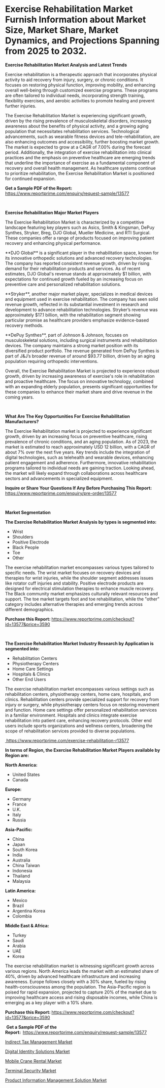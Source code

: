 <p><h1>Exercise Rehabilitation Market Furnish Information about Market Size, Market Share, Market Dynamics, and Projections Spanning from 2025 to 2032.</h1></p><p><strong>Exercise Rehabilitation Market Analysis and Latest Trends</strong></p>
<p><p>Exercise rehabilitation is a therapeutic approach that incorporates physical activity to aid recovery from injury, surgery, or chronic conditions. It focuses on restoring physical function, improving mobility, and enhancing overall well-being through customized exercise programs. These programs are often tailored to individual needs, incorporating strength training, flexibility exercises, and aerobic activities to promote healing and prevent further injuries.</p><p>The Exercise Rehabilitation Market is experiencing significant growth, driven by the rising prevalence of musculoskeletal disorders, increasing awareness about the benefits of physical activity, and a growing aging population that necessitates rehabilitation services. Technological advancements, such as wearable fitness devices and tele-rehabilitation, are also enhancing outcomes and accessibility, further boosting market growth. The market is expected to grow at a CAGR of 7.00% during the forecast period. Additionally, the integration of exercise rehabilitation into clinical practices and the emphasis on preventive healthcare are emerging trends that underline the importance of exercise as a fundamental component of recovery and overall health management. As healthcare systems continue to prioritize rehabilitation, the Exercise Rehabilitation Market is positioned for continued expansion.</p></p>
<p><strong>Get a Sample PDF of the Report:&nbsp;</strong> <a href="https://www.reportprime.com/enquiry/request-sample/13577?utm_campaign=2194&utm_medium=2&utm_source=Github&utm_content=ia&utm_term=20032025&utm_id=exercise-rehabilitation">https://www.reportprime.com/enquiry/request-sample/13577</a></p>
<p>&nbsp;</p>
<p><strong>Exercise Rehabilitation Major Market Players</strong></p>
<p><p>The Exercise Rehabilitation Market is characterized by a competitive landscape featuring key players such as Asics, Smith & Kingsman, DePuy Synthes, Stryker, Breg, DJO Global, Mueller Medicine, and RTI Surgical. These companies offer a range of products focused on improving patient recovery and enhancing physical performance.</p><p>**DJO Global** is a significant player in the rehabilitation space, known for its innovative orthopedic solutions and advanced recovery technologies. The company has reported consistent revenue growth, driven by rising demand for their rehabilitation products and services. As of recent estimates, DJO Global's revenue stands at approximately $1 billion, with expectations for continued growth fueled by an increasing focus on preventive care and personalized rehabilitation solutions.</p><p>**Stryker**, another major market player, specializes in medical devices and equipment used in exercise rehabilitation. The company has seen solid revenue growth, reflected in its substantial investment in research and development to advance rehabilitation technologies. Stryker’s revenue was approximately $17.1 billion, with the rehabilitation segment showing particular promise as healthcare providers emphasize evidence-based recovery methods.</p><p>**DePuy Synthes**, part of Johnson & Johnson, focuses on musculoskeletal solutions, including surgical instruments and rehabilitation devices. The company maintains a strong market position with its diversified product portfolio. The revenue generated from DePuy Synthes is part of J&J’s broader revenue of around $93.77 billion, driven by an aging population requiring orthopedic interventions.</p><p>Overall, the Exercise Rehabilitation Market is projected to experience robust growth, driven by increasing awareness of exercise's role in rehabilitation and proactive healthcare. The focus on innovative technology, combined with an expanding elderly population, presents significant opportunities for these companies to enhance their market share and drive revenue in the coming years.</p></p>
<p>&nbsp;</p>
<p><strong>What Are The Key Opportunities For Exercise Rehabilitation Manufacturers?</strong></p>
<p><p>The Exercise Rehabilitation market is projected to experience significant growth, driven by an increasing focus on preventive healthcare, rising prevalence of chronic conditions, and an aging population. As of 2023, the market is estimated to reach approximately USD 12 billion, with a CAGR of about 7% over the next five years. Key trends include the integration of digital technologies, such as telehealth and wearable devices, enhancing patient engagement and adherence. Furthermore, innovative rehabilitation programs tailored to individual needs are gaining traction. Looking ahead, the market will likely expand through collaborations across healthcare sectors and advancements in specialized equipment.</p></p>
<p><strong>Inquire or Share Your Questions If Any Before Purchasing This Report:</strong> <a href="https://www.reportprime.com/enquiry/pre-order/13577?utm_campaign=2194&utm_medium=2&utm_source=Github&utm_content=ia&utm_term=20032025&utm_id=exercise-rehabilitation">https://www.reportprime.com/enquiry/pre-order/13577</a></p>
<p>&nbsp;</p>
<p><strong>Market Segmentation</strong></p>
<p><strong>The Exercise Rehabilitation Market Analysis by types is segmented into:</strong></p>
<p><ul><li>Wrist</li><li>Shoulders</li><li>Positive Electrode</li><li>Black People</li><li>Toe</li><li>Other</li></ul></p>
<p><p>The exercise rehabilitation market encompasses various types tailored to specific needs. The wrist market focuses on recovery devices and therapies for wrist injuries, while the shoulder segment addresses issues like rotator cuff injuries and stability. Positive electrode products are designed for electrical stimulation therapies to enhance muscle recovery. The Black community market emphasizes culturally relevant resources and support. The toe market targets foot and toe rehabilitation, while the "other" category includes alternative therapies and emerging trends across different demographics.</p></p>
<p><strong>Purchase this Report:&nbsp;</strong><a href="https://www.reportprime.com/checkout?id=13577&price=3590&utm_campaign=2194&utm_medium=2&utm_source=Github&utm_content=ia&utm_term=20032025&utm_id=exercise-rehabilitation">https://www.reportprime.com/checkout?id=13577&price=3590</a></p>
<p>&nbsp;</p>
<p><strong>The Exercise Rehabilitation Market Industry Research by Application is segmented into:</strong></p>
<p><ul><li>Rehabilitation Centers</li><li>Physiotherapy Centers</li><li>Home Care Settings</li><li>Hospitals & Clinics</li><li>Other End Users</li></ul></p>
<p><p>The exercise rehabilitation market encompasses various settings such as rehabilitation centers, physiotherapy centers, home care, hospitals, and clinics. Rehabilitation centers provide specialized support for recovery from injury or surgery, while physiotherapy centers focus on restoring movement and function. Home care settings offer personalized rehabilitation services in a familiar environment. Hospitals and clinics integrate exercise rehabilitation into patient care, enhancing recovery protocols. Other end users include sports organizations and wellness centers, broadening the scope of rehabilitation services provided to diverse populations.</p></p>
<p><a href="https://www.reportprime.com/exercise-rehabilitation-r13577?utm_campaign=2194&utm_medium=2&utm_source=Github&utm_content=ia&utm_term=20032025&utm_id=exercise-rehabilitation">&nbsp;https://www.reportprime.com/exercise-rehabilitation-r13577</a></p>
<p><strong>In terms of Region, the Exercise Rehabilitation Market Players available by Region are:</strong></p>
<p>
    <p> <strong> North America: </strong>
        <ul>
            <li>United States</li>
            <li>Canada</li>
        </ul>
        </p> 
    <p> <strong> Europe: </strong>
        <ul>
            <li>Germany</li>
            <li>France</li>
            <li>U.K.</li>
            <li>Italy</li>
            <li>Russia</li>
        </ul>
        </p> 
    <p> <strong> Asia-Pacific: </strong>
        <ul>
            <li>China</li>
            <li>Japan</li>
            <li>South Korea</li>
            <li>India</li>
            <li>Australia</li>
            <li>China Taiwan</li>
            <li>Indonesia</li>
            <li>Thailand</li>
            <li>Malaysia</li>
        </ul>
        </p> 
    <p> <strong> Latin America: </strong>
        <ul>
            <li>Mexico</li>
            <li>Brazil</li>
            <li>Argentina Korea</li>
            <li>Colombia</li>
        </ul>
        </p> 
    <p> <strong> Middle East & Africa: </strong>
        <ul>
            <li>Turkey</li>
            <li>Saudi</li>
            <li>Arabia</li>
            <li>UAE</li>
            <li>Korea</li>
        </ul>
    </p>
    </p>
<p><p>The exercise rehabilitation market is witnessing significant growth across various regions. North America leads the market with an estimated share of 40%, driven by advanced healthcare infrastructure and increasing awareness. Europe follows closely with a 30% share, fueled by rising health-consciousness among the population. The Asia-Pacific region is poised for rapid expansion, projected to capture 20% of the market due to improving healthcare access and rising disposable incomes, while China is emerging as a key player with a 10% share. </p></p>
<p><strong>Purchase this Report: </strong><a href="https://www.reportprime.com/checkout?id=13577&price=3590&utm_campaign=2194&utm_medium=2&utm_source=Github&utm_content=ia&utm_term=20032025&utm_id=exercise-rehabilitation">https://www.reportprime.com/checkout?id=13577&price=3590</a></p>
<p>&nbsp;<strong>Get a Sample PDF of the Report:&nbsp;&nbsp;</strong><a href="https://www.reportprime.com/enquiry/request-sample/13577?utm_campaign=2194&utm_medium=2&utm_source=Github&utm_content=ia&utm_term=20032025&utm_id=exercise-rehabilitation">https://www.reportprime.com/enquiry/request-sample/13577</a></p>
<p><strong></strong></p>
<p><p><a href="https://github.com/goickpache1m/Market-Research-Report-List-1/blob/main/indirect-tax-management-market.md?utm_campaign=2194&utm_medium=2&utm_source=Github&utm_content=ia&utm_term=20032025&utm_id=exercise-rehabilitation">Indirect Tax Management Market</a></p><p><a href="https://github.com/kielbledeni0/Market-Research-Report-List-1/blob/main/digital-identity-solutions-market.md?utm_campaign=2194&utm_medium=2&utm_source=Github&utm_content=ia&utm_term=20032025&utm_id=exercise-rehabilitation">Digital Identity Solutions Market</a></p><p><a href="https://github.com/ChiragRp1/Market-Research-Report-List-7/blob/main/mobile-crane-rental-market.md?utm_campaign=2194&utm_medium=2&utm_source=Github&utm_content=ia&utm_term=20032025&utm_id=exercise-rehabilitation">Mobile Crane Rental Market</a></p><p><a href="https://github.com/ernierintzfu/Market-Research-Report-List-1/blob/main/terminal-security-market.md?utm_campaign=2194&utm_medium=2&utm_source=Github&utm_content=ia&utm_term=20032025&utm_id=exercise-rehabilitation">Terminal Security Market</a></p><p><a href="https://github.com/smarzkathyb6/Market-Research-Report-List-1/blob/main/product-information-management-solution-market.md?utm_campaign=2194&utm_medium=2&utm_source=Github&utm_content=ia&utm_term=20032025&utm_id=exercise-rehabilitation">Product Information Management Solution Market</a></p></p>